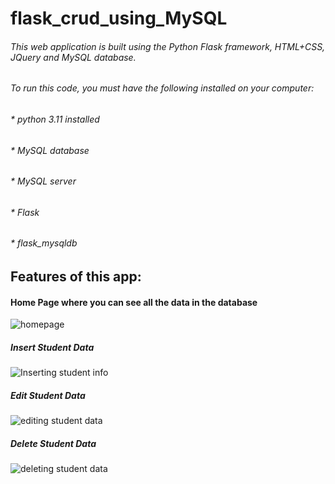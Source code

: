 # flask_crud_using_MySQL
###### This web application is built using the Python Flask framework, HTML+CSS, JQuery and MySQL database.

###### To run this code, you must have the following installed on your computer:
###### * python 3.11 installed
###### * MySQL database
###### * MySQL server
###### * Flask
###### * flask_mysqldb

## Features of this app:

#### Home Page where you can see all the data in the database
![homepage](https://user-images.githubusercontent.com/50761004/96366149-5a14ea80-1178-11eb-9d1d-d838b5896325.png)

##### Insert Student Data
![Inserting student info](https://user-images.githubusercontent.com/50761004/96366190-92b4c400-1178-11eb-8850-3006feb11683.png)

##### Edit Student Data
![editing student data](https://user-images.githubusercontent.com/50761004/96366169-71ec6e80-1178-11eb-8910-b1fb4d07a336.png)

##### Delete Student Data
![deleting student data](https://user-images.githubusercontent.com/50761004/96366175-7d3f9a00-1178-11eb-83b0-2462493233d4.png)

